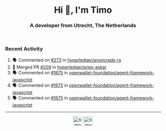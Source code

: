 <h1 align="center">Hi 👋, I'm Timo</h1>
<h3 align="center">A developer from Utrecht, The Netherlands</h3>
<br/>
<!-- https://github.com/rahuldkjain/github-profile-readme-generator --!>

<!--  <p align="left"><img src="https://github-readme-stats.vercel.app/api?username=timoglastra&show_icons=true&count_private=true&" alt="timoglastra" /></p> --!>

<!--
Github language stats
<p align="left"><img src="https://github-readme-stats.vercel.app/api/top-langs/?username=timoglastra&layout=compact" alt="timoglastra" /><p>
-->

<!-- Codestats language stats -->
<!-- <p align="left"><img src="https://codestats-readme.vercel.app/api/top-langs/?username=timoglastra&layout=compact&language_count=12" alt="timoglastra" /><p>    --!>
  
<h3>Recent Activity</h3>

<!--START_SECTION:activity-->
1. 🗣 Commented on [#273](https://github.com/hyperledger/anoncreds-rs/pull/273#issuecomment-1865753721) in [hyperledger/anoncreds-rs](https://github.com/hyperledger/anoncreds-rs)
2. 🎉 Merged PR [#209](https://github.com/hyperledger/aries-askar/pull/209) in [hyperledger/aries-askar](https://github.com/hyperledger/aries-askar)
3. 🗣 Commented on [#1675](https://github.com/openwallet-foundation/agent-framework-javascript/issues/1675#issuecomment-1862874743) in [openwallet-foundation/agent-framework-javascript](https://github.com/openwallet-foundation/agent-framework-javascript)
4. 🗣 Commented on [#1675](https://github.com/openwallet-foundation/agent-framework-javascript/issues/1675#issuecomment-1862873391) in [openwallet-foundation/agent-framework-javascript](https://github.com/openwallet-foundation/agent-framework-javascript)
5. 🗣 Commented on [#1675](https://github.com/openwallet-foundation/agent-framework-javascript/issues/1675#issuecomment-1862671588) in [openwallet-foundation/agent-framework-javascript](https://github.com/openwallet-foundation/agent-framework-javascript)
<!--END_SECTION:activity-->

---

<p align="center">
<a href="https://twitter.com/timoglastra" target="blank"><img align="center" src="https://cdn.jsdelivr.net/npm/simple-icons@3.0.1/icons/twitter.svg" alt="timoglastra" height="30" width="30" /></a>
<a href="https://linkedin.com/in/timoglastra" target="blank"><img align="center" src="https://cdn.jsdelivr.net/npm/simple-icons@3.0.1/icons/linkedin.svg" alt="timoglastra" height="30" width="30" /></a>
</p>



